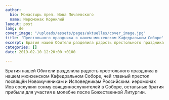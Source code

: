 ```yaml
---
author:
  bio: Монастырь преп. Иова Почаевского
  name: Иеромонах Корнилий
layout: post
lang: de
cover_image: "/uploads/assets/pages/aktuelles/cover_image.jpg"
title: 'Престольного праздника в нашем мюнхенском Кафедральном Соборе'
excerpt: Братия нашей Обители разделила радость престольного праздника в нашем мюнхенском Кафедральном Соборе, чей главный престол посвящён Новомученикам и Исповедникам Российским...
categories: []
date: 2019-02-10 12:20:00 +0100

---
```

Братия нашей Обители разделила радость престольного праздника в нашем мюнхенском Кафедральном Соборе, чей главный престол посвящён Новомученикам и Исповедникам Российским: иеромонах Иов сослужил сонму священнослужителей в Соборе, остальные братия прибыли для участия в молебне после Божественной Литургии.

